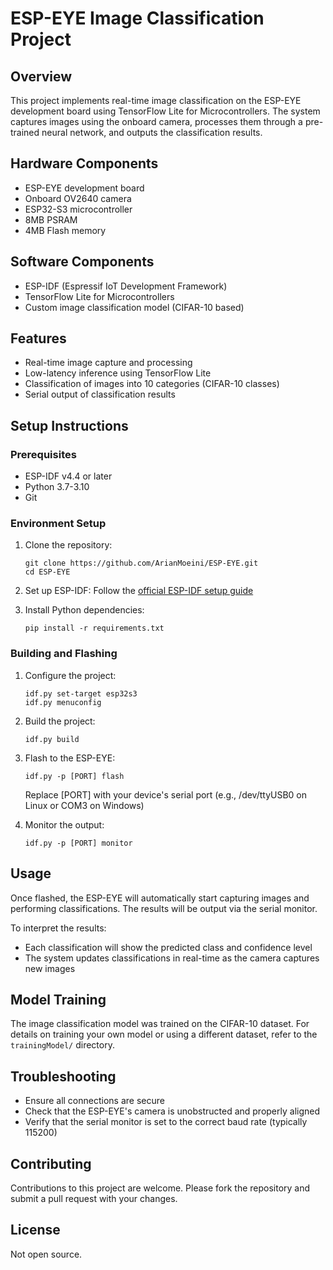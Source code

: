 # ESP-EYE Image Classification Project

## Overview

This project implements real-time image classification on the ESP-EYE development board using TensorFlow Lite for Microcontrollers. The system captures images using the onboard camera, processes them through a pre-trained neural network, and outputs the classification results.

## Hardware Components

- ESP-EYE development board
- Onboard OV2640 camera
- ESP32-S3 microcontroller
- 8MB PSRAM
- 4MB Flash memory

## Software Components

- ESP-IDF (Espressif IoT Development Framework)
- TensorFlow Lite for Microcontrollers
- Custom image classification model (CIFAR-10 based)

## Features

- Real-time image capture and processing
- Low-latency inference using TensorFlow Lite
- Classification of images into 10 categories (CIFAR-10 classes)
- Serial output of classification results

## Setup Instructions

### Prerequisites

- ESP-IDF v4.4 or later
- Python 3.7-3.10
- Git

### Environment Setup

1. Clone the repository:
   ```
   git clone https://github.com/ArianMoeini/ESP-EYE.git
   cd ESP-EYE
   ```

2. Set up ESP-IDF:
   Follow the [official ESP-IDF setup guide](https://docs.espressif.com/projects/esp-idf/en/latest/esp32/get-started/index.html)

3. Install Python dependencies:
   ```
   pip install -r requirements.txt
   ```

### Building and Flashing

1. Configure the project:
   ```
   idf.py set-target esp32s3
   idf.py menuconfig
   ```

2. Build the project:
   ```
   idf.py build
   ```

3. Flash to the ESP-EYE:
   ```
   idf.py -p [PORT] flash
   ```
   Replace [PORT] with your device's serial port (e.g., /dev/ttyUSB0 on Linux or COM3 on Windows)

4. Monitor the output:
   ```
   idf.py -p [PORT] monitor
   ```

## Usage

Once flashed, the ESP-EYE will automatically start capturing images and performing classifications. The results will be output via the serial monitor.

To interpret the results:
- Each classification will show the predicted class and confidence level
- The system updates classifications in real-time as the camera captures new images

## Model Training

The image classification model was trained on the CIFAR-10 dataset. For details on training your own model or using a different dataset, refer to the `trainingModel/` directory.

## Troubleshooting

- Ensure all connections are secure
- Check that the ESP-EYE's camera is unobstructed and properly aligned
- Verify that the serial monitor is set to the correct baud rate (typically 115200)

## Contributing

Contributions to this project are welcome. Please fork the repository and submit a pull request with your changes.

## License

Not open source.



